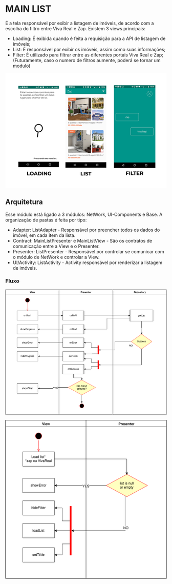 # MAIN LIST

É a tela responsável por exibir a listagem de imóveis, de acordo com a escolha do filtro entre Viva Real e Zap.
Existem 3 views principais:

- Loading: É exibida quando é feita a requisição para a API de listagem de imóveis;
- List: É responsável por exibir os imóveis, assim como suas informações;
- Filter: É utilizado para filtrar entre as diferentes portais Viva Real e Zap; (Futuramente, caso o numero de filtros aumente, poderá se tornar um modulo) 

![MainList views](../../imgs/mainlist.png?raw=true) 

## Arquitetura 

Esse módulo está ligado a 3 módulos: NetWork, UI-Components e Base.
A organização de pastas é feita por tipo:

- Adapter: ListAdapter - Responsável por preencher todos os dados do imóvel, em cada item da lista. 
- Contract: MainListPresenter e MainListView - São os contratos de comunicação entre a View e o Presenter.
- Presenter: ListPresenter - Responsável por controlar se comunicar com o módulo de NetWork e controlar a View.
- UI/Activity: ListActivity - Activity responsável por renderizar a listagem de imóveis. 


### Fluxo

![MainList fluxo](../../imgs/mainListFluxo.png?raw=true) 

![MainList fluxo 2](../../imgs/mainListFluxo2.png?raw=true) 
 